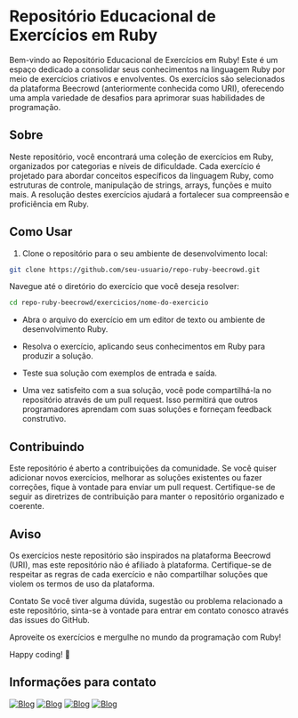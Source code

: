 # Repositório Educacional de Exercícios em Ruby

Bem-vindo ao Repositório Educacional de Exercícios em Ruby! Este é um espaço dedicado a consolidar seus conhecimentos na linguagem Ruby por meio de exercícios criativos e envolventes. Os exercícios são selecionados da plataforma Beecrowd (anteriormente conhecida como URI), oferecendo uma ampla variedade de desafios para aprimorar suas habilidades de programação.

## Sobre

Neste repositório, você encontrará uma coleção de exercícios em Ruby, organizados por categorias e níveis de dificuldade. Cada exercício é projetado para abordar conceitos específicos da linguagem Ruby, como estruturas de controle, manipulação de strings, arrays, funções e muito mais. A resolução destes exercícios ajudará a fortalecer sua compreensão e proficiência em Ruby.

## Como Usar

1. Clone o repositório para o seu ambiente de desenvolvimento local:

```bash
git clone https://github.com/seu-usuario/repo-ruby-beecrowd.git
```
Navegue até o diretório do exercício que você deseja resolver:

```bash
cd repo-ruby-beecrowd/exercicios/nome-do-exercicio
```
- Abra o arquivo do exercício em um editor de texto ou ambiente de desenvolvimento Ruby.

- Resolva o exercício, aplicando seus conhecimentos em Ruby para produzir a solução.

- Teste sua solução com exemplos de entrada e saída.

- Uma vez satisfeito com a sua solução, você pode compartilhá-la no repositório através de um pull request. Isso permitirá que outros programadores aprendam com suas soluções e forneçam feedback construtivo.

## Contribuindo
Este repositório é aberto a contribuições da comunidade. Se você quiser adicionar novos exercícios, melhorar as soluções existentes ou fazer correções, fique à vontade para enviar um pull request. Certifique-se de seguir as diretrizes de contribuição para manter o repositório organizado e coerente.

## Aviso
Os exercícios neste repositório são inspirados na plataforma Beecrowd (URI), mas este repositório não é afiliado à plataforma. Certifique-se de respeitar as regras de cada exercício e não compartilhar soluções que violem os termos de uso da plataforma.

Contato
Se você tiver alguma dúvida, sugestão ou problema relacionado a este repositório, sinta-se à vontade para entrar em contato conosco através das issues do GitHub.

Aproveite os exercícios e mergulhe no mundo da programação com Ruby!

Happy coding! 🚀

## Informações para contato
[![Blog](https://img.shields.io/badge/Gmail-D14836?style=for-the-badge&logo=gmail&logoColor=white)](https://maresduardo420@gmail.com)
[![Blog](https://img.shields.io/badge/WhatsApp-25D366?style=for-the-badge&logo=whatsapp&logoColor=white)](https://api.whatsapp.com/send?phone=5534999739226&text=Ol%C3%A1%2C%20tudo%20bem%3F%3F%20Vim%20do%20GitHub%20e%20gostaria%20de%20falar%20com%20voc%C3%AA)
[![Blog](https://img.shields.io/badge/Instagram-E4405F?style=for-the-badge&logo=instagram&logoColor=white)](https://instagram.com/___marcaobr)
[![Blog](https://img.shields.io/badge/LinkedIn-0077B5?style=for-the-badge&logo=linkedin&logoColor=white)](https://www.linkedin.com/in/marcosawe/)